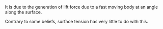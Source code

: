 It is due to the generation of lift force due to a fast moving body at an angle along the surface.

Contrary to some beliefs, surface tension has very little to do with this.

